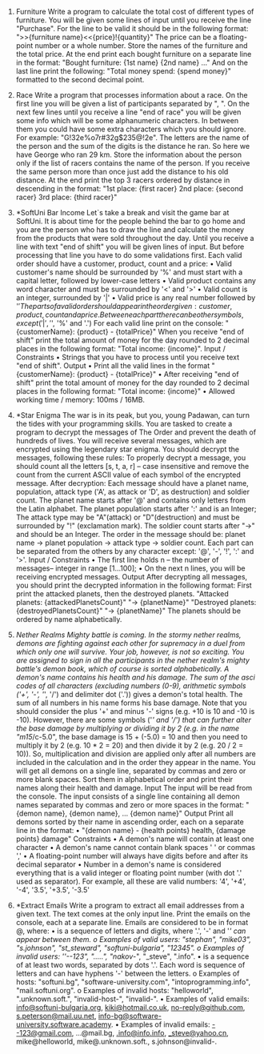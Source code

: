 1.	Furniture
Write a program to calculate the total cost of different types of furniture. You will be given some lines of input until you receive the line "Purchase". For the line to be valid it should be in the following format:
">>{furniture name}<<{price}!{quantity}"
The price can be a floating-point number or a whole number. Store the names of the furniture and the total price. At the end print each bought furniture on a separate line in the format:
"Bought furniture:
{1st name}
{2nd name}
…"
And on the last line print the following: "Total money spend: {spend money}" formatted to the second decimal point.

2.	Race
Write a program that processes information about a race. On the first line you will be given a list of participants separated by ", ". On the next few lines until you receive a line "end of race" you will be given some info which will be some alphanumeric characters. In between them you could have some extra characters which you should ignore. For example: "G!32e%o7r#32g$235@!2e". The letters are the name of the person and the sum of the digits is the distance he ran. So here we have George who ran 29 km. Store the information about the person only if the list of racers contains the name of the person. If you receive the same person more than once just add the distance to his old distance. At the end print the top 3 racers ordered by distance in descending in the format:
"1st place: {first racer}
2nd place: {second racer}
3rd place: {third racer}"


3.	*SoftUni Bar Income
Let`s take a break and visit the game bar at SoftUni. It is about time for the people behind the bar to go home and you are the person who has to draw the line and calculate the money from the products that were sold throughout the day. Until you receive a line with text "end of shift" you will be given lines of input. But before processing that line you have to do some validations first.
Each valid order should have a customer, product, count and a price:
•	Valid customer's name should be surrounded by '%' and must start with a capital letter, followed by lower-case letters
•	Valid product contains any word character and must be surrounded by '<' and '>' 
•	Valid count is an integer, surrounded by '|'
•	Valid price is any real number followed by '$'
The parts of a valid order should appear in the order given: customer, product, count and a price.
Between each part there can be other symbols, except ('|', '$', '%' and '.')
For each valid line print on the console: "{customerName}: {product} - {totalPrice}"
When you receive "end of shift" print the total amount of money for the day rounded to 2 decimal places in the following format: "Total income: {income}".
Input / Constraints
•	Strings that you have to process until you receive text "end of shift".
Output
•	Print all the valid lines in the format "{customerName}: {product} - {totalPrice}"
•	After receiving "end of shift" print the total amount of money for the day rounded to 2 decimal places in the following format: "Total income: {income}"
•	Allowed working time / memory: 100ms / 16MB.

4.	*Star Enigma
The war is in its peak, but you, young Padawan, can turn the tides with your programming skills. You are tasked to create a program to decrypt the messages of The Order and prevent the death of hundreds of lives. 
You will receive several messages, which are encrypted using the legendary star enigma. You should decrypt the messages, following these rules:
To properly decrypt a message, you should count all the letters [s, t, a, r] – case insensitive and remove the count from the current ASCII value of each symbol of the encrypted message.
After decryption:
Each message should have a planet name, population, attack type ('A', as attack or 'D', as destruction) and soldier count.
The planet name starts after '@' and contains only letters from the Latin alphabet. 
The planet population starts after ':' and is an Integer;
The attack type may be "A"(attack) or "D"(destruction) and must be surrounded by "!" (exclamation mark).
The soldier count starts after "->" and should be an Integer.
The order in the message should be: planet name -> planet population -> attack type -> soldier count. Each part can be separated from the others by any character except: '@', '-', '!', ':' and '>'.
Input / Constraints
•	The first line holds n – the number of messages– integer in range [1…100];
•	On the next n lines, you will be receiving encrypted messages.
Output
After decrypting all messages, you should print the decrypted information in the following format:
First print the attacked planets, then the destroyed planets.
"Attacked planets: {attackedPlanetsCount}"
"-> {planetName}"
"Destroyed planets: {destroyedPlanetsCount}"
"-> {planetName}"
The planets should be ordered by name alphabetically.


5.	*Nether Realms
Mighty battle is coming. In the stormy nether realms, demons are fighting against each other for supremacy in a duel from which only one will survive. 
Your job, however, is not so exciting. You are assigned to sign in all the participants in the nether realm's mighty battle's demon book, which of course is sorted alphabetically. 
A demon's name contains his health and his damage. 
The sum of the asci codes of all characters (excluding numbers (0-9), arithmetic symbols ('+', '-', '*', '/') and delimiter dot ('.')) gives a demon's total health. 
The sum of all numbers in his name forms his base damage. Note that you should consider the plus '+' and minus '-' signs (e.g. +10 is 10 and -10 is -10). However, there are some symbols ('*' and '/') that can further alter the base damage by multiplying or dividing it by 2 (e.g. in the name "m15*/c-5.0", the base damage is 15 + (-5.0) = 10 and then you need to multiply it by 2 (e.g. 10 * 2 = 20) and then divide it by 2 (e.g. 20 / 2 = 10)). 
So, multiplication and division are applied only after all numbers are included in the calculation and in the order they appear in the name. 
You will get all demons on a single line, separated by commas and zero or more blank spaces. Sort them in alphabetical order and print their names along their health and damage. 
Input
The input will be read from the console. The input consists of a single line containing all demon names separated by commas and zero or more spaces in the format: "{demon name}, {demon name}, … {demon name}"
Output
Print all demons sorted by their name in ascending order, each on a separate line in the format:
•	"{demon name} - {health points} health, {damage points} damage"
Constraints
•	A demon's name will contain at least one character
•	A demon's name cannot contain blank spaces ' ' or commas ','
•	A floating-point number will always have digits before and after its decimal separator
•	Number in a demon's name is considered everything that is a valid integer or floating point number (with dot '.' used as separator). For example, all these are valid numbers: '4', '+4', '-4', '3.5', '+3.5', '-3.5' 


6.	*Extract Emails
Write a program to extract all email addresses from a given text. The text comes at the only input line. Print the emails on the console, each at a separate line. Emails are considered to be in format <user>@<host>, where: 
•	<user> is a sequence of letters and digits, where '.', '-' and '_' can appear between them.
o	Examples of valid users: "stephan", "mike03", "s.johnson", "st_steward", "softuni-bulgaria", "12345".
o	Examples of invalid users: ''--123", ".....", "nakov_-", "_steve", ".info". 
•	<host> is a sequence of at least two words, separated by dots '.'. Each word is sequence of letters and can have hyphens '-' between the letters.
o	Examples of hosts: "softuni.bg", "software-university.com", "intoprogramming.info", "mail.softuni.org". 
o	Examples of invalid hosts: "helloworld", ".unknown.soft.", "invalid-host-", "invalid-". 
•	Examples of valid emails: info@softuni-bulgaria.org, kiki@hotmail.co.uk, no-reply@github.com, s.peterson@mail.uu.net, info-bg@software-university.software.academy. 
•	Examples of invalid emails: --123@gmail.com, …@mail.bg, .info@info.info, _steve@yahoo.cn, mike@helloworld, mike@.unknown.soft., s.johnson@invalid-.
